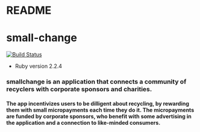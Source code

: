 
# README 

# small-change

[![Build Status](https://travis-ci.org/Jalindner/small-change.svg?branch=travis)](https://travis-ci.org/Jalindner/small-change)

* Ruby version
2.2.4

### smallchange is an application that connects a community of recyclers with corporate sponsors and charities.

#### The app incentivizes users to be dilligent about recycling, by rewarding them with small micropayments each time they do it. The micropayments are funded by corporate sponsors, who benefit with some advertising in the application and a connection to like-minded consumers.
